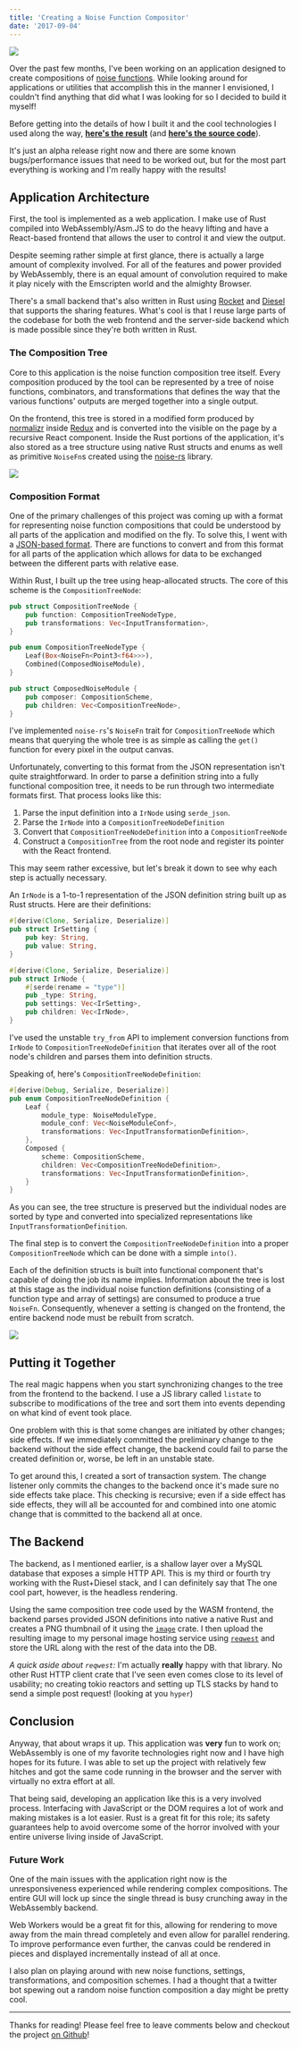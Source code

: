 ```yaml
---
title: 'Creating a Noise Function Compositor'
date: '2017-09-04'
---
```


![](https://ameo.link/u/4nc.png)

Over the past few months, I've been working on an application designed to create compositions of [noise functions](https://thebookofshaders.com/11/). While looking around for applications or utilities that accomplish this in the manner I envisioned, I couldn't find anything that did what I was looking for so I decided to build it myself!

Before getting into the details of how I built it and the cool technologies I used along the way, **[here's the result](https://noise.ameo.design)** (and **[here's the source code](https://github.com/ameobea/noise-asmjs)**).

It's just an alpha release right now and there are some known bugs/performance issues that need to be worked out, but for the most part everything is working and I'm really happy with the results!

## Application Architecture

First, the tool is implemented as a web application. I make use of Rust compiled into WebAssembly/Asm.JS to do the heavy lifting and have a React-based frontend that allows the user to control it and view the output.

Despite seeming rather simple at first glance, there is actually a large amount of complexity involved. For all of the features and power provided by WebAssembly, there is an equal amount of convolution required to make it play nicely with the Emscripten world and the almighty Browser.

There's a small backend that's also written in Rust using [Rocket](https://rocket.rs/) and [Diesel](https://diesel.rs/) that supports the sharing features. What's cool is that I reuse large parts of the codebase for both the web frontend and the server-side backend which is made possible since they're both written in Rust.

### The Composition Tree

Core to this application is the noise function composition tree itself. Every composition produced by the tool can be represented by a tree of noise functions, combinators, and transformations that defines the way that the various functions' outputs are merged together into a single output.

On the frontend, this tree is stored in a modified form produced by [normalizr](https://github.com/paularmstrong/normalizr) inside [Redux](http://redux.js.org/) and is converted into the visible on the page by a recursive React component. Inside the Rust portions of the application, it's also stored as a tree structure using native Rust structs and enums as well as primitive `NoiseFn`s created using the [noise-rs](https://github.com/brendanzab/noise-rs) library.

![](https://ameo.link/u/4n7.png)

### Composition Format

One of the primary challenges of this project was coming up with a format for representing noise function compositions that could be understood by all parts of the application and modified on the fly. To solve this, I went with a [JSON-based format](https://ameo.link/u/bin/4mc). There are functions to convert and from this format for all parts of the application which allows for data to be exchanged between the different parts with relative ease.

Within Rust, I built up the tree using heap-allocated structs. The core of this scheme is the `CompositionTreeNode`:

```rust
pub struct CompositionTreeNode {
    pub function: CompositionTreeNodeType,
    pub transformations: Vec<InputTransformation>,
}

pub enum CompositionTreeNodeType {
    Leaf(Box<NoiseFn<Point3<f64>>>),
    Combined(ComposedNoiseModule),
}

pub struct ComposedNoiseModule {
    pub composer: CompositionScheme,
    pub children: Vec<CompositionTreeNode>,
}
```

I've implemented `noise-rs`'s `NoiseFn` trait for `CompositionTreeNode` which means that querying the whole tree is as simple as calling the `get()` function for every pixel in the output canvas.

Unfortunately, converting to this format from the JSON representation isn't quite straightforward. In order to parse a definition string into a fully functional composition tree, it needs to be run through two intermediate formats first. That process looks like this:

1. Parse the input definition into a `IrNode` using `serde_json`.
2. Parse the `IrNode` into a `CompositionTreeNodeDefinition`
3. Convert that `CompositionTreeNodeDefinition` into a `CompositionTreeNode`
4. Construct a `CompositionTree` from the root node and register its pointer with the React frontend.

This may seem rather excessive, but let's break it down to see why each step is actually necessary.

An `IrNode` is a 1-to-1 representation of the JSON definition string built up as Rust structs. Here are their definitions:

```rust
#[derive(Clone, Serialize, Deserialize)]
pub struct IrSetting {
    pub key: String,
    pub value: String,
}

#[derive(Clone, Serialize, Deserialize)]
pub struct IrNode {
    #[serde(rename = "type")]
    pub _type: String,
    pub settings: Vec<IrSetting>,
    pub children: Vec<IrNode>,
}
```

I've used the unstable `try_from` API to implement conversion functions from `IrNode` to `CompositionTreeNodeDefinition` that iterates over all of the root node's children and parses them into definition structs.

Speaking of, here's `CompositionTreeNodeDefinition`:

```rust
#[derive(Debug, Serialize, Deserialize)]
pub enum CompositionTreeNodeDefinition {
    Leaf {
        module_type: NoiseModuleType,
        module_conf: Vec<NoiseModuleConf>,
        transformations: Vec<InputTransformationDefinition>,
    },
    Composed {
        scheme: CompositionScheme,
        children: Vec<CompositionTreeNodeDefinition>,
        transformations: Vec<InputTransformationDefinition>,
    }
}
```

As you can see, the tree structure is preserved but the individual nodes are sorted by type and converted into specialized representations like `InputTransformationDefinition`.

The final step is to convert the `CompositionTreeNodeDefinition` into a proper `CompositionTreeNode` which can be done with a simple `into()`.

Each of the definition structs is built into functional component that's capable of doing the job its name implies. Information about the tree is lost at this stage as the individual noise function definitions (consisting of a function type and array of settings) are consumed to produce a true `NoiseFn`. Consequently, whenever a setting is changed on the frontend, the entire backend node must be rebuilt from scratch.

![](https://ameo.link/u/4n4.png)

## Putting it Together

The real magic happens when you start synchronizing changes to the tree from the frontend to the backend. I use a JS library called `listate` to subscribe to modifications of the tree and sort them into events depending on what kind of event took place.

One problem with this is that some changes are initiated by other changes; side effects. If we immediately committed the preliminary change to the backend without the side effect change, the backend could fail to parse the created definition or, worse, be left in an unstable state.

To get around this, I created a sort of transaction system. The change listener only commits the changes to the backend once it's made sure no side effects take place. This checking is recursive; even if a side effect has side effects, they will all be accounted for and combined into one atomic change that is committed to the backend all at once.

## The Backend

The backend, as I mentioned earlier, is a shallow layer over a MySQL database that exposes a simple HTTP API. This is my third or fourth try working with the Rust+Diesel stack, and I can definitely say that The one cool part, however, is the headless rendering.

Using the same composition tree code used by the WASM frontend, the backend parses provided JSON definitions into native a native Rust and creates a PNG thumbnail of it using the [`image`](https://github.com/PistonDevelopers/image) crate. I then upload the resulting image to my personal image hosting service using [`reqwest`](https://github.com/seanmonstar/reqwest) and store the URL along with the rest of the data into the DB.

_A quick aside about `reqwest`:_ I'm actually **really** happy with that library. No other Rust HTTP client crate that I've seen even comes close to its level of usability; no creating tokio reactors and setting up TLS stacks by hand to send a simple post request! (looking at you `hyper`)

## Conclusion

Anyway, that about wraps it up. This application was **very** fun to work on; WebAssembly is one of my favorite technologies right now and I have high hopes for its future. I was able to set up the project with relatively few hitches and got the same code running in the browser and the server with virtually no extra effort at all.

That being said, developing an application like this is a very involved process. Interfacing with JavaScript or the DOM requires a lot of work and making mistakes is a lot easier. Rust is a great fit for this role; its safety guarantees help to avoid overcome some of the horror involved with your entire universe living inside of JavaScript.

### Future Work

One of the main issues with the application right now is the unresponsiveness experienced while rendering complex compositions. The entire GUI will lock up since the single thread is busy crunching away in the WebAssembly backend.

Web Workers would be a great fit for this, allowing for rendering to move away from the main thread completely and even allow for parallel rendering. To improve performance even further, the canvas could be rendered in pieces and displayed incrementally instead of all at once.

I also plan on playing around with new noise functions, settings, transformations, and composition schemes. I had a thought that a twitter bot spewing out a random noise function composition a day might be pretty cool.

---

Thanks for reading! Please feel free to leave comments below and checkout the project [on Github](https://github.com/ameobea/rust-asmjs)!
